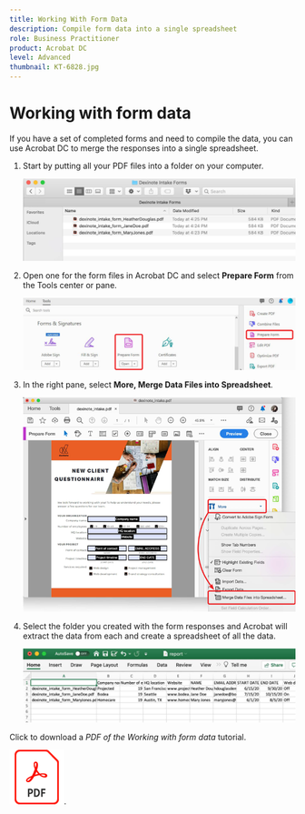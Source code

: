 ```yaml
---
title: Working With Form Data
description: Compile form data into a single spreadsheet
role: Business Practitioner
product: Acrobat DC
level: Advanced
thumbnail: KT-6828.jpg
---
```


# Working with form data

If you have a set of completed forms and need to compile the data, you can use Acrobat DC to merge the responses into a single spreadsheet.

1. Start by putting all your PDF files into a folder on your computer.

    ![Form Data Step 1](../assets/FormData_1.png)

1. Open one for the form files in Acrobat DC and select **Prepare Form** from the Tools center or pane.

    ![Form Data Step 2](../assets/FormData_2.png)

1. In the right pane, select **More, Merge Data Files into Spreadsheet**.

    ![Form Data Step 3](../assets/FormData_3.png)

1. Select the folder you created with the form responses and Acrobat will extract the data from each and create a spreadsheet of all the data.

    ![Form Data Step 4](../assets/FormData_4.png)

Click to download a *PDF of the Working with form data* tutorial.

[![Download Working with form data tutorial](../assets/acrobat_PDF_96.png)](../assets/AcrobatDCFormData.pdf).